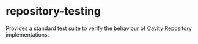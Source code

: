 # repository-testing
Provides a standard test suite to verify the behaviour of Cavity Repository implementations.
